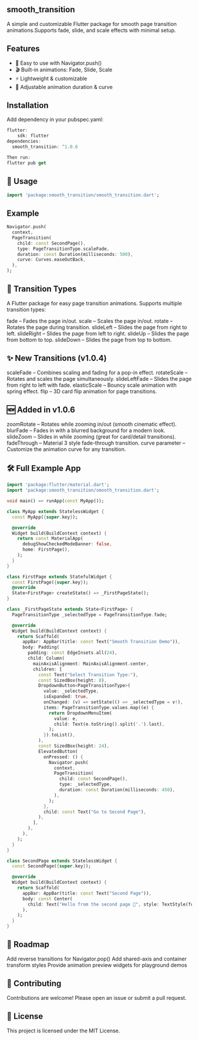 ## smooth_transition
A simple and customizable Flutter package for smooth page transition animations.Supports fade, slide,
and scale effects with minimal setup.

## Features
- 🚀 Easy to use with Navigator.push()
- 🎬 Built-in animations: Fade, Slide, Scale
- ⚡ Lightweight & customizable
- 🔧 Adjustable animation duration & curve

## Installation
Add dependency in your pubspec.yaml:

```dart
flutter:
    sdk: flutter
dependencies:
  smooth_transition: ^1.0.6
```
```dart
Then run:
flutter pub get
```

## 🚀 Usage

```dart
import 'package:smooth_transition/smooth_transition.dart';
```

## Example

```dart
Navigator.push(
  context,
  PageTransition(
    child: const SecondPage(),
    type: PageTransitionType.scaleFade,
    duration: const Duration(milliseconds: 500),
    curve: Curves.easeOutBack,
  ),
);

```

## 🎨 Transition Types
A Flutter package for easy page transition animations.
Supports multiple transition types:

fade – Fades the page in/out.
scale – Scales the page in/out.
rotate – Rotates the page during transition.
slideLeft – Slides the page from right to left.
slideRight – Slides the page from left to right.
slideUp – Slides the page from bottom to top.
slideDown – Slides the page from top to bottom.

## ✨ New Transitions (v1.0.4)
scaleFade – Combines scaling and fading for a pop-in effect.
rotateScale – Rotates and scales the page simultaneously.
slideLeftFade – Slides the page from right to left with fade.
elasticScale – Bouncy scale animation with spring effect.
flip – 3D card flip animation for page transitions.

## 🆕 Added in v1.0.6
zoomRotate – Rotates while zooming in/out (smooth cinematic effect).
blurFade – Fades in with a blurred background for a modern look.
slideZoom – Slides in while zooming (great for card/detail transitions).
fadeThrough – Material 3 style fade-through transition.
curve parameter – Customize the animation curve for any transition.

## 🛠️ Full Example App
```dart
import 'package:flutter/material.dart';
import 'package:smooth_transition/smooth_transition.dart';

void main() => runApp(const MyApp());

class MyApp extends StatelessWidget {
  const MyApp({super.key});

  @override
  Widget build(BuildContext context) {
    return const MaterialApp(
      debugShowCheckedModeBanner: false,
      home: FirstPage(),
    );
  }
}

class FirstPage extends StatefulWidget {
  const FirstPage({super.key});
  @override
  State<FirstPage> createState() => _FirstPageState();
}

class _FirstPageState extends State<FirstPage> {
  PageTransitionType _selectedType = PageTransitionType.fade;

  @override
  Widget build(BuildContext context) {
    return Scaffold(
      appBar: AppBar(title: const Text("Smooth Transition Demo")),
      body: Padding(
        padding: const EdgeInsets.all(24),
        child: Column(
          mainAxisAlignment: MainAxisAlignment.center,
          children: [
            const Text("Select Transition Type:"),
            const SizedBox(height: 8),
            DropdownButton<PageTransitionType>(
              value: _selectedType,
              isExpanded: true,
              onChanged: (v) => setState(() => _selectedType = v!),
              items: PageTransitionType.values.map((e) {
                return DropdownMenuItem(
                  value: e,
                  child: Text(e.toString().split('.').last),
                );
              }).toList(),
            ),
            const SizedBox(height: 24),
            ElevatedButton(
              onPressed: () {
                Navigator.push(
                  context,
                  PageTransition(
                    child: const SecondPage(),
                    type: _selectedType,
                    duration: const Duration(milliseconds: 450),
                  ),
                );
              },
              child: const Text("Go to Second Page"),
            ),
          ],
        ),
      ),
    );
  }
}

class SecondPage extends StatelessWidget {
  const SecondPage({super.key});

  @override
  Widget build(BuildContext context) {
    return Scaffold(
      appBar: AppBar(title: const Text("Second Page")),
      body: const Center(
        child: Text("Hello from the second page 👋", style: TextStyle(fontSize: 22)),
      ),
    );
  }
}

```

## 📌 Roadmap
Add reverse transitions for Navigator.pop()
Add shared-axis and container transform styles
Provide animation preview widgets for playground demos

## 🤝 Contributing
Contributions are welcome!
Please open an issue or submit a pull request.

## 📄 License
This project is licensed under the MIT License.


